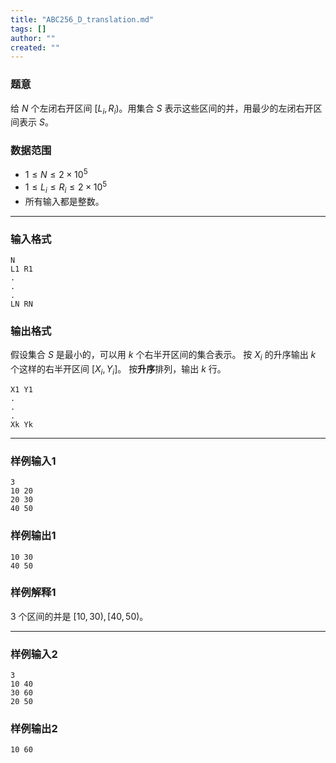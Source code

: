 ```yaml
---
title: "ABC256_D_translation.md"
tags: []
author: ""
created: ""
---
```


### 题意

给 $N$ 个左闭右开区间 $[L_i,R_i)$。用集合 $S$ 表示这些区间的并，用最少的左闭右开区间表示 $S$。

### 数据范围

- $1\leq N\leq 2\times 10^5$
- $1\leq L_i \leq R_i \leq 2\times 10^5$
- 所有输入都是整数。

---

### 输入格式

```
N
L1 R1
.
.
.
LN RN
```

### 输出格式

假设集合 $S$ 是最小的，可以用 $k$ 个右半开区间的集合表示。 按 $X_i$ 的升序输出 $k$ 个这样的右半开区间 $[X_i,Y_i]$。 按**升序**排列，输出 $k$ 行。

```
X1 Y1
.
.
.
Xk Yk
```

---

### 样例输入1

```
3
10 20
20 30
40 50
```

### 样例输出1

```
10 30
40 50
```

### 样例解释1

$3$ 个区间的并是 $[10,30),[40,50)$。 

---

### 样例输入2

```
3
10 40
30 60
20 50
```

### 样例输出2

```
10 60
```

